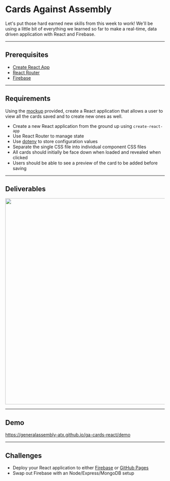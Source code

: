 # Cards Against Assembly

Let's put those hard earned new skills from this week to work! We'll be using a little bit of everything we learned so far to make a real-time, data driven application with React and Firebase. 

---

## Prerequisites

* [Create React App](https://github.com/facebookincubator/create-react-app)
* [React Router](https://github.com/ReactTraining/react-router)
* [Firebase](https://firebase.google.com/)

---

## Requirements

Using the [mockup](./mockup) provided, create a React application that allows a user to view all the cards saved and to create new ones as well. 

* Create a new React application from the ground up using `create-react-app`
* Use React Router to manage state 
* Use [dotenv](https://github.com/facebookincubator/create-react-app/blob/master/packages/react-scripts/template/README.md#adding-custom-environment-variables) to store configuration values
* Separate the single CSS file into individual component CSS files 
* All cards should initially be face down when loaded and revealed when clicked
* Users should be able to see a preview of the card to be added before saving

---

## Deliverables

<kbd><img src="https://cloud.githubusercontent.com/assets/204420/25261694/e92abc3a-2618-11e7-9615-941dcd54bed4.png" width="650" /></kbd>

---

## Demo

https://generalassembly-atx.github.io/ga-cards-react/demo

---

## Challenges

* Deploy your React application to either [Firebase](https://firebase.google.com/docs/hosting/deploying) or [GitHub Pages](https://pages.github.com/)
* Swap out Firebase with an Node/Express/MongoDB setup  
